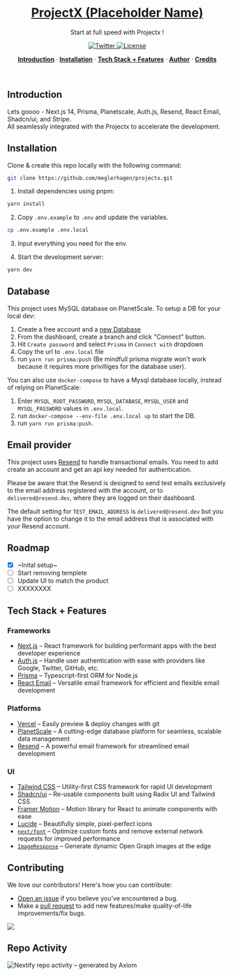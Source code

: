 <a href="https://projectx-eight-gilt.vercel.app/">
  <h1 align="center">ProjectX (Placeholder Name)</h1>
</a>

<p align="center">
  Start at full speed with Projectx !
</p>

<p align="center">
  <a href="https://twitter.com/placeholder">
    <img src="https://img.shields.io/twitter/follow/Projectx?style=flat&label=%40projectxy&logo=twitter&color=0bf&logoColor=fff" alt="Twitter" />
  </a>
  <a href="https://github.com/meglerhagen/projectx/blob/main/LICENSE">
    <img src="https://img.shields.io/github/license/meglerhagen/projectx?label=license&logo=github&color=f80&logoColor=fff" alt="License" />
  </a>
</p>

<p align="center">
  <a href="#introduction"><strong>Introduction</strong></a> ·
  <a href="#installation"><strong>Installation</strong></a> ·
  <a href="#tech-stack--features"><strong>Tech Stack + Features</strong></a> ·
  <a href="#author"><strong>Author</strong></a> ·
  <a href="#credits"><strong>Credits</strong></a>
</p>
<br/>

## Introduction

Lets goooo - Next.js 14, Prisma, Planetscale, Auth.js, Resend, React Email, Shadcn/ui, and Stripe.
<br/>
All seamlessly integrated with the Projectx to accelerate the development.

## Installation

Clone & create this repo locally with the following command:

```bash
git clone https://github.com/meglerhagen/projectx.git
```

1. Install dependencies using pnpm:

```sh
yarn install
```

2. Copy `.env.example` to `.env` and update the variables.

```sh
cp .env.example .env.local
```

3. Input everything you need for the env. 

4. Start the development server:

```sh
yarn dev
```

## Database

This project uses MySQL database on PlanetScale. To setup a DB for your local dev:
1. Create a free account and a [new Database](https://planetscale.com/docs/tutorials/planetscale-quick-start-guide#create-a-database)
2. From the dashboard, create a branch and click "Connect" button.
3. Hit `Create password` and select `Prisma` in `Connect with` dropdown
4. Copy the url to `.env.local` file
5. run `yarn run prisma:push` (Be mindfull prisma migrate won't work because it requires more privilliges for the database user).

You can also use `docker-compose` to have a Mysql database locally, instead of relying on PlanetScale:
1. Enter `MYSQL_ROOT_PASSWORD`, `MYSQL_DATABASE`, `MYSQL_USER` and `MYSQL_PASSWORD` values in `.env.local`.
2. run `docker-compose --env-file .env.local up` to start the DB.
3. run `yarn run prisma:push`.

## Email provider
This project uses [Resend](https://resend.com/) to handle transactional emails. You need to add create an account and get an api key needed for authentication. 

Please be aware that the Resend is designed to send test emails exclusively to the email address registered with the account, or to `delivered@resend.dev`, where they are logged on their dashboard. 

The default setting for `TEST_EMAIL_ADDRESS` is `delivered@resend.dev` but you have the option to change it to the email address that is associated with your Resend account.


## Roadmap

- [x] ~Inital setup~  
- [ ] Start removing templete  
- [ ] Update UI to match the product
- [ ] XXXXXXXX

## Tech Stack + Features

### Frameworks

- [Next.js](https://nextjs.org/) – React framework for building performant apps with the best developer experience
- [Auth.js](https://authjs.dev/) – Handle user authentication with ease with providers like Google, Twitter, GitHub, etc.
- [Prisma](https://www.prisma.io/) – Typescript-first ORM for Node.js
- [React Email](https://react.email/) – Versatile email framework for efficient and flexible email development

### Platforms

- [Vercel](https://vercel.com/) – Easily preview & deploy changes with git
- [PlanetScale](https://planetscale.com/) – A cutting-edge database platform for seamless, scalable data management
- [Resend](https://resend.com/) – A powerful email framework for streamlined email development

### UI

- [Tailwind CSS](https://tailwindcss.com/) – Utility-first CSS framework for rapid UI development
- [Shadcn/ui](https://ui.shadcn.com/) – Re-usable components built using Radix UI and Tailwind CSS
- [Framer Motion](https://framer.com/motion) – Motion library for React to animate components with ease
- [Lucide](https://lucide.dev/) – Beautifully simple, pixel-perfect icons
- [`next/font`](https://nextjs.org/docs/basic-features/font-optimization) – Optimize custom fonts and remove external network requests for improved performance
- [`ImageResponse`](https://nextjs.org/docs/app/api-reference/functions/image-response) – Generate dynamic Open Graph images at the edge

## Contributing

We love our contributors! Here's how you can contribute:

- [Open an issue](https://github.com/meglerhagen/projectx/issues) if you believe you've encountered a bug.
- Make a [pull request](https://github.com/meglerhagen/projectx/pull) to add new features/make quality-of-life improvements/fix bugs.

<a href="https://github.com/meglerhagen/projectx/graphs/contributors">
  <img src="https://contrib.rocks/image?repo=meglerhagen/projectx" />
</a>

## Repo Activity

![Nextify repo activity – generated by Axiom](https://repobeats.axiom.co/api/embed/f90bd65d98d57ce8fc8bbf36079da64f0c5c8764.svg "Repobeats analytics image")
